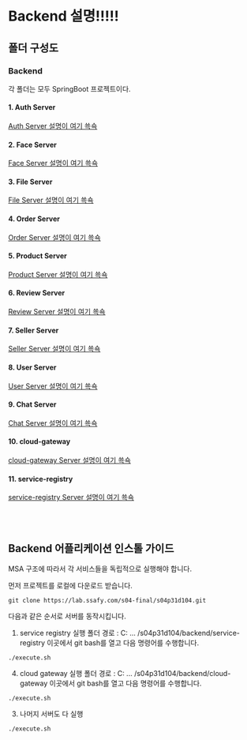 # Backend 설명!!!!!


## 폴더 구성도
### Backend
각 폴더는 모두 SpringBoot 프로젝트이다.

#### 1. Auth Server
[Auth Server 설명이 여기 쑉쇽](Auth/README.md)
#### 2. Face Server
[Face Server 설명이 여기 쑉쇽](Face/README.md)
#### 3. File Server
[File Server 설명이 여기 쑉쇽](File/README.md)
#### 4. Order Server
[Order Server 설명이 여기 쑉쇽](Order/README.md)
#### 5. Product Server
[Product Server 설명이 여기 쑉쇽](Product/README.md)
#### 6. Review Server
[Review Server 설명이 여기 쑉쇽](Review/README.md)
#### 7. Seller Server
[Seller Server 설명이 여기 쑉쇽](Seller/README.md)
#### 8. User Server
[User Server 설명이 여기 쑉쇽](User/README.md)
#### 9. Chat Server
[Chat Server 설명이 여기 쑉쇽](Chat/README.md)
#### 10. cloud-gateway
[cloud-gateway Server 설명이 여기 쑉쇽](cloud-gateway/README.md)
#### 11. service-registry
[service-registry Server 설명이 여기 쑉쇽](service-registry/README.md)


<br>
<br>

## Backend 어플리케이션 인스톨 가이드

MSA 구조에 따라서 각 서비스들을 독립적으로 실행해야 합니다.

먼저 프로젝트를 로컬에 다운로드 받습니다.

```
git clone https://lab.ssafy.com/s04-final/s04p31d104.git
```

다음과 같은 순서로 서버를 동작시킵니다.

1. service registry 실행
폴더 경로 : C: ... /s04p31d104/backend/service-registry
이곳에서 git bash를 열고 다음 명령어를 수행합니다.
```
./execute.sh
```
4. cloud gateway 실행
폴더 경로 : C: ... /s04p31d104/backend/cloud-gateway
이곳에서 git bash를 열고 다음 명령어를 수행합니다.
```
./execute.sh
```
3. 나머지 서버도 다 실행
```
./execute.sh
```
